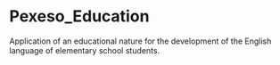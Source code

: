 # Pexeso_Education
Application of an educational nature for the development of the English language of elementary school students.
